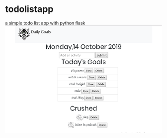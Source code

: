 # todolistapp
a simple todo list app with python flask
![alt text](https://github.com/fredcodee/todolistapp/blob/master/todoapp%20image.png)
